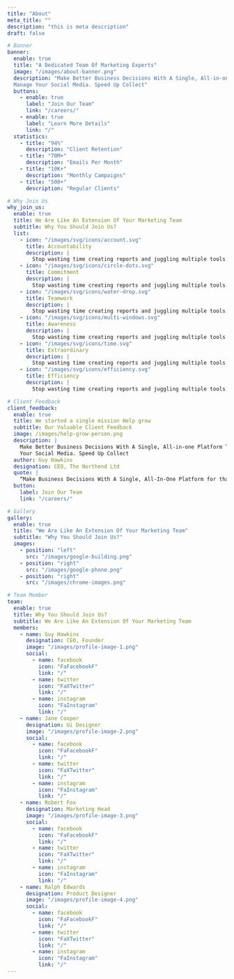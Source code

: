 ```yaml
---
title: "About"
meta_title: ""
description: "this is meta description"
draft: false

# Banner
banner:
  enable: true
  title: "A Dedicated Team Of Marketing Experts"
  image: "/images/about-banner.png"
  description: "Make Better Business Decisions With A Single, All-in-one platform That Helps You Plan, Engage, And Analyse Easily. Juggling To Between 8 Tools To
  Manage Your Social Media. Speed Up Collect"
  buttons:
    - enable: true
      label: "Join Our Team"
      link: "/careers/"
    - enable: true
      label: "Learn More Details"
      link: "/"
  statistics:
    - title: "94%"
      description: "Client Retention"
    - title: "70M+"
      description: "Emails Per Month"
    - title: "10K+"
      description: "Monthly Campaigns"
    - title: "500+"
      description: "Regular Clients"

# Why Join Us
why_join_us:
  enable: true
  title: We Are Like An Extension Of Your Marketing Team
  subtitle: Why You Should Join Us?
  list:
    - icon: "/images/svg/icons/account.svg"
      title: Accountability
      description: |
        Stop wasting time creating reports and juggling multiple tools. We can manage your social media effectively.
    - icon: "/images/svg/icons/circle-dots.svg"
      title: Commitment
      description: |
        Stop wasting time creating reports and juggling multiple tools. We can manage your social media effectively.
    - icon: "/images/svg/icons/water-drop.svg"
      title: Teamwork
      description: |
        Stop wasting time creating reports and juggling multiple tools. We can manage your social media effectively.
    - icon: "/images/svg/icons/multi-windows.svg"
      title: Awareness
      description: |
        Stop wasting time creating reports and juggling multiple tools. We can manage your social media effectively.
    - icon: "/images/svg/icons/time.svg"
      title: Extraordinary
      description: |
        Stop wasting time creating reports and juggling multiple tools. We can manage your social media effectively.
    - icon: "/images/svg/icons/efficiency.svg"
      title: Efficiency
      description: |
        Stop wasting time creating reports and juggling multiple tools. We can manage your social media effectively.

# Client Feedback
client_feedback:
  enable: true
  title: We started a single mission Help grow
  subtitle: Our Valuable Client Feedback
  image: /images/help-grow-person.png
  description: |
    Make Better Business Decisions With A Single, All-in-one Platform That Helps You Plan, Engage, And Analyze Easily. Juggling To Between 8 Tools To Manage
    Your Social Media. Speed Up Collect
  author: Guy Hawkins
  designation: CEO, The Northend Ltd
  quote: |
    “Make Business Decisions With A Single, All-In-One Platform for that Helps you Plan, Engage, And Analyze Easily”
  button:
    label: Join Our Team
    link: "/careers/"

# Gallery
gallery:
  enable: true
  title: "We Are Like An Extension Of Your Marketing Team"
  subtitle: "Why You Should Join Us?"
  images:
    - position: "left"
      src: "/images/google-building.png"
    - position: "right"
      src: "/images/google-phone.png"
    - position: "right"
      src: "/images/chrome-images.png"

# Team Member
team:
  enable: true
  title: Why You Should Join Us?
  subtitle: We Are Like An Extension Of Your Marketing Team
  members:
    - name: Guy Hawkins
      designation: CEO, Founder
      image: "/images/profile-image-1.png"
      social:
        - name: facebook
          icon: "FaFacebookF"
          link: "/"
        - name: twitter
          icon: "FaXTwitter"
          link: "/"
        - name: instagram
          icon: "FaInstagram"
          link: "/"
    - name: Jane Cooper
      designation: Ui Designer
      image: "/images/profile-image-2.png"
      social:
        - name: facebook
          icon: "FaFacebookF"
          link: "/"
        - name: twitter
          icon: "FaXTwitter"
          link: "/"
        - name: instagram
          icon: "FaInstagram"
          link: "/"
    - name: Robert Fox
      designation: Marketing Head
      image: "/images/profile-image-3.png"
      social:
        - name: facebook
          icon: "FaFacebookF"
          link: "/"
        - name: twitter
          icon: "FaXTwitter"
          link: "/"
        - name: instagram
          icon: "FaInstagram"
          link: "/"
    - name: Ralph Edwards
      designation: Product Designer
      image: "/images/profile-image-4.png"
      social:
        - name: facebook
          icon: "FaFacebookF"
          link: "/"
        - name: twitter
          icon: "FaXTwitter"
          link: "/"
        - name: instagram
          icon: "FaInstagram"
          link: "/"
---
```

